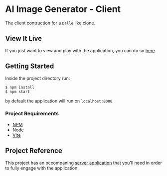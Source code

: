 # AI Image Generator - Client
The client contruction for a `Dalle` like clone. 

## View It Live
If you just want to view and play with the application, you can do so [here](https://ai-image-generator-client-phi.vercel.app/).

## Getting Started
Inside the project directory run:
```
$ npm install
$ npm start
```
by default the application will run on `localhost:8000`.

### Project Requirements
* [NPM](https://www.npmjs.com/)
* [Node](https://nodejs.org/en/)
* [Vite](https://vitejs.dev/)


## Project Reference
This project has an occompaning [server application](https://github.com/Azrihell/AI-Image-Generator-Server) that you'll need in order to fully engage with the application. 